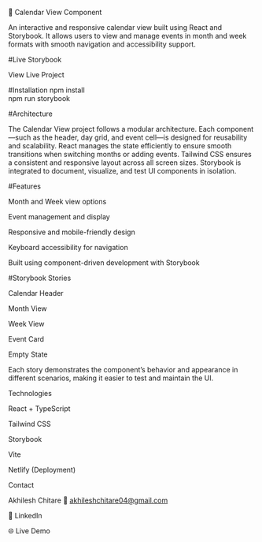 📅 Calendar View Component

An interactive and responsive calendar view built using React and Storybook.
It allows users to view and manage events in month and week formats with smooth navigation and accessibility support.

#Live Storybook

View Live Project

#Installation
npm install  
npm run storybook

#Architecture

The Calendar View project follows a modular architecture.
Each component—such as the header, day grid, and event cell—is designed for reusability and scalability.
React manages the state efficiently to ensure smooth transitions when switching months or adding events.
Tailwind CSS ensures a consistent and responsive layout across all screen sizes.
Storybook is integrated to document, visualize, and test UI components in isolation.

#Features

 Month and Week view options

 Event management and display

 Responsive and mobile-friendly design

 Keyboard accessibility for navigation

 Built using component-driven development with Storybook

#Storybook Stories

Calendar Header

Month View

Week View

Event Card

Empty State

Each story demonstrates the component’s behavior and appearance in different scenarios, making it easier to test and maintain the UI.

Technologies

React + TypeScript

Tailwind CSS

Storybook

Vite

Netlify (Deployment)

Contact

Akhilesh Chitare
📧 akhileshchitare04@gmail.com

🔗 LinkedIn

🌐 Live Demo
